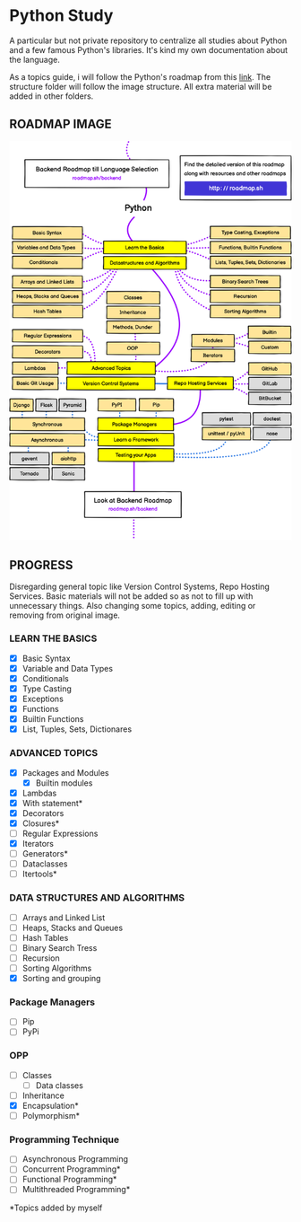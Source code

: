 # Python Study

A particular but not private repository to centralize all studies about Python and a few famous Python's libraries. It's kind my own documentation about the language.

As a topics guide, i will follow the Python's roadmap from this [link](https://roadmap.sh/python). The structure folder will follow the image structure. All extra material will be added in other folders.

## ROADMAP IMAGE

![Python's roadmap image](https://github.com/RomeroGabriel/python-study/blob/main/python-roadmap.png "Python's roadmap image")

## PROGRESS

Disregarding general topic like Version Control Systems, Repo Hosting Services. Basic materials will not be added so as not to fill up with unnecessary things. Also changing some topics, adding, editing or removing from original image.

### LEARN THE BASICS

- [X] Basic Syntax
- [X] Variable and Data Types
- [X] Conditionals
- [X] Type Casting
- [X] Exceptions
- [X] Functions
- [X] Builtin Functions
- [X] List, Tuples, Sets, Dictionares

### ADVANCED TOPICS

- [X] Packages and Modules
  - [X] Builtin modules
- [X] Lambdas
- [X] With statement*
- [X] Decorators
- [X] Closures*
- [ ] Regular Expressions
- [X] Iterators
- [ ] Generators*
- [ ] Dataclasses
- [ ] Itertools*

### DATA STRUCTURES AND ALGORITHMS

- [ ] Arrays and Linked List
- [ ] Heaps, Stacks and Queues
- [ ] Hash Tables
- [ ] Binary Search Tress
- [ ] Recursion
- [ ] Sorting Algorithms
- [X] Sorting and grouping

### Package Managers

- [ ] Pip
- [ ] PyPi

### OPP

- [ ] Classes
  - [ ] Data classes
- [ ] Inheritance
- [X] Encapsulation*
- [ ] Polymorphism*

### Programming Technique

- [ ] Asynchronous Programming
- [ ] Concurrent Programming*
- [ ] Functional Programming*
- [ ] Multithreaded Programming*

*Topics added by myself
